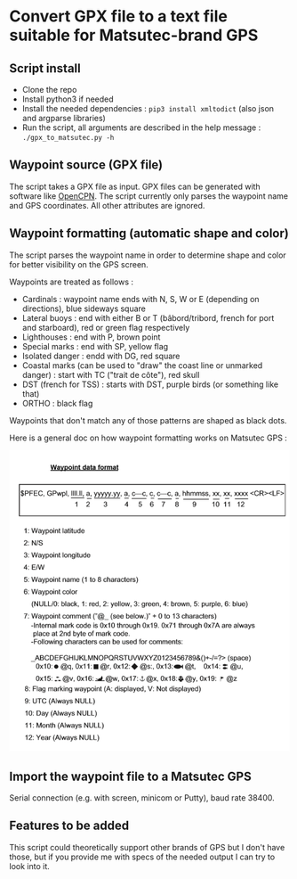# Convert GPX file to a text file suitable for Matsutec-brand GPS

## Script install

* Clone the repo
* Install python3 if needed
* Install the needed dependencies : `pip3 install xmltodict` (also json and argparse libraries)
* Run the script, all arguments are described in the help message : `./gpx_to_matsutec.py -h`

## Waypoint source (GPX file)

The script takes a GPX file as input. GPX files can be generated with software like [OpenCPN](https://opencpn.org/). The script currently only parses the waypoint name and GPS coordinates. All other attributes are ignored.

## Waypoint formatting (automatic shape and color)

The script parses the waypoint name in order to determine shape and color for better visibility on the GPS screen.

Waypoints are treated as follows :
* Cardinals : waypoint name ends with N, S, W or E (depending on directions), blue sideways square
* Lateral buoys : end with either B or T (bâbord/tribord, french for port and starboard), red or green flag respectively
* Lighthouses : end with P, brown point
* Special marks : end with SP, yellow flag
* Isolated danger : endd with DG, red square
* Coastal marks (can be used to "draw" the coast line or unmarked danger) : start with TC ("trait de côte"), red skull
* DST (french for TSS) : starts with DST, purple birds (or something like that)
* ORTHO : black flag

Waypoints that don't match any of those patterns are shaped as black dots.

Here is a general doc on how waypoint formatting works on Matsutec GPS :

![matsutec_wp_format](docs/matsutec_waypoint_format.png)


## Import the waypoint file to a Matsutec GPS

Serial connection (e.g. with screen, minicom or Putty), baud rate 38400.

## Features to be added

This script could theoretically support other brands of GPS but I don't have those, but if you provide me with specs of the needed output I can try to look into it.
